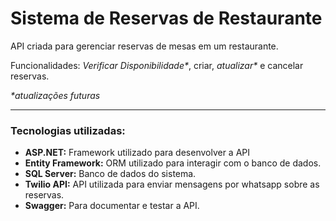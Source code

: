 # Sistema de Reservas de Restaurante

API criada para gerenciar reservas de mesas em um restaurante.

Funcionalidades: _Verificar Disponibilidade*_, criar, _atualizar*_ e cancelar reservas.

_*atualizações futuras_

---

### Tecnologias utilizadas: 
- **ASP.NET:** Framework utilizado para desenvolver a API
- **Entity Framework:** ORM utilizado para interagir com o banco de dados.
- **SQL Server:** Banco de dados do sistema.
- **Twilio API:** API utilizada para enviar mensagens por whatsapp sobre as reservas.
- **Swagger:** Para documentar e testar a API.